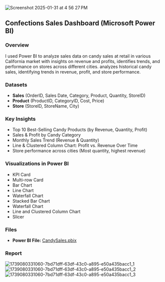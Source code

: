 
![Screenshot 2025-01-31 at 4 56 27 PM](https://github.com/user-attachments/assets/8f396ef7-d2bc-4dc4-bb09-ff2e8c5e58ab)



## Confections Sales Dashboard (Microsoft Power BI) 
### Overview  
I used Power BI to analyze sales data on candy sales at retail in various California market with insights on revenue and profits, identifies trends, and performance on stores across different cities. analyzes historical candy sales, identifying trends in revenue, profit, and store performance.   

### Datasets
- **Sales** (OrderID, Sales Date, Category, Product, Quantity, StoreID)
- **Product** (ProductID, CategoryID, Cost, Price)
- **Store** (StoreID, StoreName, City)


### Key Insights  
- Top 10 Best-Selling Candy Products (by Revenue, Quantity, Profit)
- Sales & Profit by Candy Category
- Monthly Sales Trend (Revenue & Quantity)
- Line & Clustered Column Chart: Profit vs. Revenue Over Time
- Store performance across cities (Most quantity, highest revenue)

### Visualizations in Power BI
- KPI Card
- Multi-row Card
- Bar Chart
- Line Chart
- Waterfall Chart
- Stacked Bar Chart
- Waterfall Chart
- Line and Clustered Column Chart
- Slicer
 

### Files  
- **Power BI File:** [CandySales.pbix](CandySales.pbix)

### Report 



![1739080331060-7bd71dff-63df-43c0-a895-e50a435bacc1_1](https://github.com/user-attachments/assets/a9d6d261-4011-4888-8ec5-493548584f57)
![1739080331060-7bd71dff-63df-43c0-a895-e50a435bacc1_2](https://github.com/user-attachments/assets/2c00be62-1774-46f7-a408-f56934e6ccf8)
![1739080331060-7bd71dff-63df-43c0-a895-e50a435bacc1_3](https://github.com/user-attachments/assets/14b1dd9a-6793-446d-937d-b255cfc8ab40)

 

